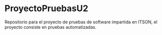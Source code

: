 # ProyectoPruebasU2
Repositorio para el proyecto de pruebas de software impartida en ITSON, el proyecto consiste en pruebas automatizadas.

